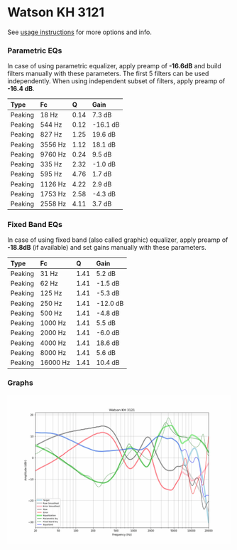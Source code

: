 # Watson KH 3121
See [usage instructions](https://github.com/jaakkopasanen/AutoEq#usage) for more options and info.

### Parametric EQs
In case of using parametric equalizer, apply preamp of **-16.6dB** and build filters manually
with these parameters. The first 5 filters can be used independently.
When using independent subset of filters, apply preamp of **-16.4 dB**.

| Type    | Fc      |    Q | Gain     |
|:--------|:--------|:-----|:---------|
| Peaking | 18 Hz   | 0.14 | 7.3 dB   |
| Peaking | 544 Hz  | 0.12 | -16.1 dB |
| Peaking | 827 Hz  | 1.25 | 19.6 dB  |
| Peaking | 3556 Hz | 1.12 | 18.1 dB  |
| Peaking | 9760 Hz | 0.24 | 9.5 dB   |
| Peaking | 335 Hz  | 2.32 | -1.0 dB  |
| Peaking | 595 Hz  | 4.76 | 1.7 dB   |
| Peaking | 1126 Hz | 4.22 | 2.9 dB   |
| Peaking | 1753 Hz | 2.58 | -4.3 dB  |
| Peaking | 2558 Hz | 4.11 | 3.7 dB   |

### Fixed Band EQs
In case of using fixed band (also called graphic) equalizer, apply preamp of **-18.8dB**
(if available) and set gains manually with these parameters.

| Type    | Fc       |    Q | Gain     |
|:--------|:---------|:-----|:---------|
| Peaking | 31 Hz    | 1.41 | 5.2 dB   |
| Peaking | 62 Hz    | 1.41 | -1.5 dB  |
| Peaking | 125 Hz   | 1.41 | -5.3 dB  |
| Peaking | 250 Hz   | 1.41 | -12.0 dB |
| Peaking | 500 Hz   | 1.41 | -4.8 dB  |
| Peaking | 1000 Hz  | 1.41 | 5.5 dB   |
| Peaking | 2000 Hz  | 1.41 | -6.0 dB  |
| Peaking | 4000 Hz  | 1.41 | 18.6 dB  |
| Peaking | 8000 Hz  | 1.41 | 5.6 dB   |
| Peaking | 16000 Hz | 1.41 | 10.4 dB  |

### Graphs
![](./Watson%20KH%203121.png)